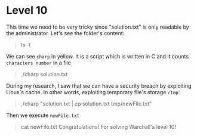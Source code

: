 # Level 10

This time we need to be very tricky since "solution.txt" is only readable by the administrator.
Let's see the folder's content:
> ls -l

We can see `charp` in yellow. It is a script which is written in C and it counts `characters number` in a file
> ./charp solution.txt

During my research, I saw that we can have a security breach by exploiting Linux's cache. In other words, exploiting temporary file's storage `/tmp`:
> ./charp "solution.txt | cp solution.txt tmp/newFile.txt"

Then we execute `newFile.txt`
> cat newFile.txt
Congratulations! For solving Warchall's level 10!
